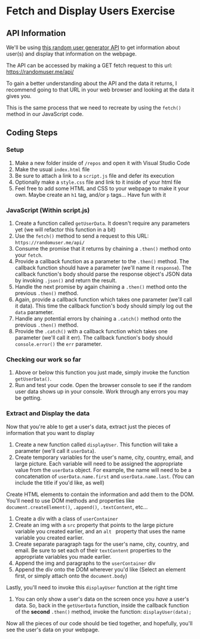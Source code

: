 # Fetch and Display Users Exercise

## API Information
We'll be using [this random user generator API](https://randomuser.me/documentation) to get information about user(s) and display that information on the webpage.

The API can be accessed by making a GET fetch request to this url: https://randomuser.me/api/

To gain a better understanding about the API and the data it returns, I recommend going to that URL in your web browser and looking at the data it gives you.

This is the same process that we need to recreate by using the `fetch()` method in our JavaScript code.

## Coding Steps

### Setup
1. Make a new folder inside of `/repos` and open it with Visual Studio Code
1. Make the usual `index.html` file
1. Be sure to attach a link to a `script.js` file and defer its execution
1. Optionally make a `style.css` file and link to it inside of your html file
1. Feel free to add some HTML and CSS to your webpage to make it your own. Maybe create an `h1` tag, and/or `p` tags... Have fun with it

### JavaScript (Within script.js)
1. Create a function called `getUserData`. It doesn't require any parameters yet (we will refactor this function in a bit)
1. Use the `fetch()` method to send a request to this URL: `https://randomuser.me/api/`
1. Consume the promise that it returns by chaining a `.then()` method onto your `fetch`.
1. Provide a callback function as a parameter to the `.then()` method. The callback function should have a parameter (we'll name it `response`). The callback function's body should parse the response object's JSON data by invoking `.json()` and return the result.
1. Handle the next promise by again chaining a `.then()` method onto the previous `.then()` method.
1. Again, provide a callback function which takes one parameter (we'll call it data). This time the callback function's body should simply log out the `data` parameter.
1. Handle any potential errors by chaining a `.catch()` method onto the previous `.then()` method.
1. Provide the `.catch()` with a callback function which takes one parameter (we'll call it err). The callback function's body should `console.error()` the `err` parameter.

### Checking our work so far
1. Above or below this function you just made, simply invoke the function `getUserData()`.
1. Run and test your code. Open the browser console to see if the random user data shows up in your console. Work through any errors you may be getting.

### Extract and Display the data
Now that you're able to get a user's data, extract just the pieces of information that you want to display

1. Create a new function called `displayUser`. This function will take a parameter (we'll call it `userData`).
1. Create temporary variables for the user's name, city, country, email, and large picture. Each variable will need to be assigned the appropriate value from the `userData` object. For example, the name will need to be a concatenation of `userData.name.first` and `userData.name.last`. (You can include the title if you'd like, as well)

Create HTML elements to contain the information and add them to the DOM. You'll need to use DOM methods and properties like `document.createElement()`, `.append()`, `.textContent`, etc...

1. Create a div with a class of `userContainer`
1. Create an img with a `src` property that points to the large picture variable you created earlier, and an `alt ` property that uses the name variable you created earlier.
1. Create separate paragraph tags for the user's name, city, country, and email. Be sure to set each of their `textContent` properties to the appropriate variables you made earlier.
1. Append the img and paragraphs to the `userContainer` div
1. Append the div onto the DOM wherever you'd like (Select an element first, or simply attach onto the `document.body`)

Lastly, you'll need to invoke this `displayUser` function at the right time

1. You can only show a user's data on the screen once you *have* a user's data. So, back in the `getUserData` function, inside the callback function of the **second** `.then()` method, invoke the function: `displayUser(data);`

Now all the pieces of our code should be tied together, and hopefully, you'll see the user's data on your webpage.